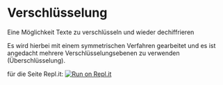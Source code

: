 # Verschlüsselung
Eine Möglichkeit Texte zu verschlüsseln und wieder dechiffrieren 

Es wird hierbei mit einem symmetrischen Verfahren gearbeitet und es ist angedacht mehrere Verschlüsselungsebenen zu verwenden (Überschlüsselung).



für die Seite Repl.it: 
[![Run on Repl.it](https://repl.it/badge/github/U1finator/Verschl-sselung)](https://repl.it/github/U1finator/Verschl-sselung)
